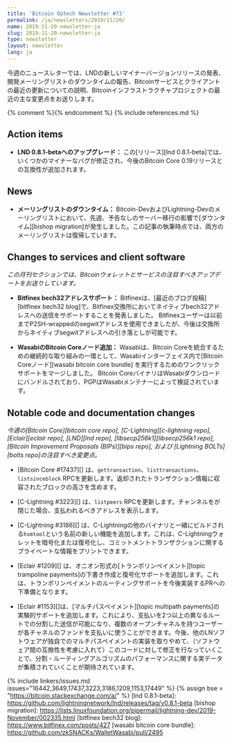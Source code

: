 ```yaml
---
title: 'Bitcoin Optech Newsletter #73'
permalink: /ja/newsletters/2019/11/20/
name: 2019-11-20-newsletter-ja
slug: 2019-11-20-newsletter-ja
type: newsletter
layout: newsletter
lang: ja
---
```


今週のニュースレターでは、LNDの新しいマイナーバージョンリリースの発表、開発メーリングリストのダウンタイムの報告、Bitcoinサービスとクライアントの最近の更新についての説明、Bitcoinインフラストラクチャプロジェクトの最近の主な変更点をお送りします。

{% comment %}<!-- include references.md below the fold but above any Jekyll/Liquid variables-->{% endcomment %}
{% include references.md %}

## Action items

- **LND 0.8.1-betaへのアップグレード：** この[リリース][lnd 0.8.1-beta]では、いくつかのマイナーなバグが修正され、今後のBitcoin Core 0.19リリースとの互換性が追加されます。

## News

- **<!--mailing-list-downtime-->メーリングリストのダウンタイム：** Bitcoin-DevおよびLightning-Devのメーリングリストにおいて、先週、予告なしのサーバー移行の影響で[ダウンタイム][bishop migration]が発生しました。この記事の執筆時点では、両方のメーリングリストは復帰しています。

## Changes to services and client software

*この月刊セクションでは、Bitcoinウォレットとサービスの注目すべきアップデートをお送りしています。*

- **Bitfinex bech32アドレスサポート：** Bitfinexは、[最近のブログ投稿][bitfinex bech32 blog]で、Bitfinex交換所においてネイティブbech32アドレスへの送信をサポートすることを発表しました。 Bitfinexユーザーは以前までP2SH-wrappedのsegwitアドレスを使用できましたが、今後は交換所からネイティブsegwitアドレスへの引き落としが可能です。

- **WasabiのBitcoin Coreノード追加：** Wasabiは、Bitcoin Coreを統合するための継続的な取り組みの一環として、Wasabiインターフェイス内で[Bitcoin Coreノード][wasabi bitcoin core bundle] を実行するためのワンクリックサポートをマージしました。 Bitcoin CoreバイナリはWasabiダウンロードにバンドルされており、PGPはWasabiメンテナーによって検証されています。

## Notable code and documentation changes

*今週の[Bitcoin Core][bitcoin core repo],
[C-Lightning][c-lightning repo], [Eclair][eclair repo], [LND][lnd repo],
[libsecp256k1][libsecp256k1 repo], [Bitcoin Improvement Proposals
(BIPs)][bips repo], および [Lightning BOLTs][bolts repo]の注目すべき変更点。*

- [Bitcoin Core #17437][] は、`gettransaction`、`listtransactions`、`listsinceblock` RPCを更新します。返却されたトランザクション情報に収容されたブロックの高さを含めます。

- [C-Lightning #3223][] は、`listpeers` RPCを更新します。チャンネルをが閉じた場合、支払われるべきアドレスを表示します。

- [C-Lightning #3186][] は、C-Lightningの他のバイナリと一緒にビルドされる`hsmtool`という名前の新しい機能を追加します。これは、C-Lightningウォレットを暗号化または復号化し、コミットメントトランザクションに関するプライベートな情報をプリントできます。

- [Eclair #1209][] は、オニオン形式の[トランポリンペイメント][topic trampoline payments]の下書き作成と復号化サポートを追加します。これは、トランポリンペイメントのルーティングサポートを今後実装するPRへの下準備となります。

- [Eclair #1153][]は、[マルチパスペイメント][topic multipath payments]の実験的サポートを追加します。これにより、支払いを2つ以上の異なるルートでの分割した送信が可能になり、複数のオープンチャネルを持つユーザーが各チャネルのファンドを支払いに使うことができます。今後、他のLNソフトウェアが独自でのマルチパスペイメントの実装を取りやめて、（ソフトウェア間の互換性を考慮に入れて）このコードに対して修正を行なっていくことで、分割・ルーティングアルゴリズムのパフォーマンスに関する実データが集積されていくことが期待されています。

{% include linkers/issues.md issues="16442,3649,17437,3223,3186,1209,1153,17449" %}
{% assign bse = "https://bitcoin.stackexchange.com/a/" %}
[lnd 0.8.1-beta]: https://github.com/lightningnetwork/lnd/releases/tag/v0.8.1-beta
[bishop migration]: https://lists.linuxfoundation.org/pipermail/lightning-dev/2019-November/002335.html
[bitfinex bech32 blog]: https://www.bitfinex.com/posts/427
[wasabi bitcoin core bundle]: https://github.com/zkSNACKs/WalletWasabi/pull/2495


